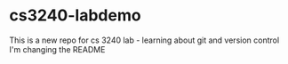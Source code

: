 # cs3240-labdemo
This is a new repo for cs 3240 lab - learning about git and version control
I'm changing the README
